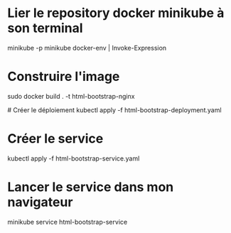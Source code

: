 # Lier le repository docker minikube à son terminal
minikube -p minikube docker-env | Invoke-Expression

# Construire l'image
sudo docker build . -t html-bootstrap-nginx

# Créer le déploiement
kubectl apply -f html-bootstrap-deployment.yaml

# Créer le service
kubectl apply -f html-bootstrap-service.yaml

# Lancer le service dans mon navigateur
minikube service html-bootstrap-service